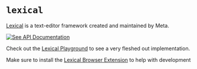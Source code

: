 # `lexical`

[Lexical](https://lexical.dev) is a text-editor framework created and maintained by Meta.

[![See API Documentation](https://lexical.dev/img/see-api-documentation.svg)](https://lexical.dev/docs/api/modules/lexical)

Check out the [Lexical Playground](https://playground.lexical.dev) to see a very fleshed out implementation.

Make sure to install the [Lexical Browser Extension](https://lexical.dev/docs/getting-started/devtools) to help with development

